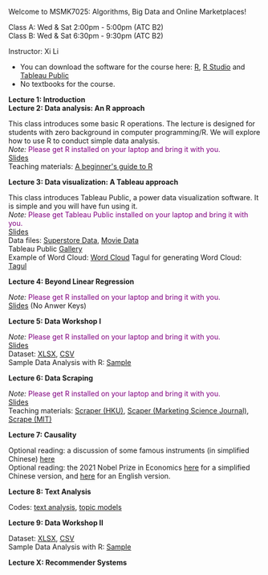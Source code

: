 Welcome to MSMK7025: Algorithms, Big Data and Online Marketplaces!    

Class A: Wed & Sat 2:00pm - 5:00pm (ATC B2)    
Class B: Wed & Sat 6:30pm - 9:30pm (ATC B2)    

Instructor: Xi Li    

- You can download the software for the course here: [R](https://cloud.r-project.org/), [R Studio](https://www.rstudio.com/products/rstudio/download/#download) and [Tableau Public](https://public.tableau.com/en-us/s/)
- No textbooks for the course.
    
**Lecture 1: Introduction**    
**Lecture 2: Data analysis: An R approach**    

This class introduces some basic R operations. The lecture is designed for students with zero background in computer programming/R. We will explore how to use R to conduct simple data analysis.    
*Note:* <span style="color:purple">Please get R installed on your laptop and bring it with you. </span>       
[Slides](https://ximarketing.github.io/class/teachingfiles/R.pdf)    
Teaching materials: [A beginner's guide to R](https://ximarketing.github.io/class/R_basics.html)    

**Lecture 3: Data visualization: A Tableau approach**    

This class introduces Tableau Public, a power data visualization software. It is simple and you will have fun using it.    
*Note:* <span style="color:purple">Please get Tableau Public installed on your laptop and bring it with you. </span>       
[Slides](https://ximarketing.github.io/class/DM/Tableau.pdf)    
Data files: [Superstore Data](https://ximarketing.github.io/class/Superstore_Data.xls), [Movie Data](https://ximarketing.github.io/class/Mojo_budget_data.xlsx)       
Tableau Public [Gallery](https://public.tableau.com/en-gb/gallery/?tab=viz-of-the-day&type=viz-of-the-day)    
Example of Word Cloud: [Word Cloud](https://ximarketing.github.io/class/DM/Treemap.pdf)    Tagul for generating Word Cloud: [Tagul](https://wordart.com/)    

**Lecture 4: Beyond Linear Regression**    

*Note:* <span style="color:purple">Please get R installed on your laptop and bring it with you. </span>       
[Slides](https://ximarketing.github.io/class/ABOM/logistic-nokeys.pdf) (No Anwer Keys)    

**Lecture 5: Data Workshop I**     

*Note:* <span style="color:purple">Please get R installed on your laptop and bring it with you. </span>      
[Slides](https://ximarketing.github.io/class/DM/0a7487be048eb10cdc3dc3812a0a7b3570e91f74/Crowdfunding.pdf)    
Dataset: [XLSX](https://ximarketing.github.io/class/Kickstarter-Project.xlsx), [CSV](https://ximarketing.github.io/class/Kickstarter-Project.csv)    
Sample Data Analysis with R: [Sample](https://ximarketing.github.io/class/Kickstarter-Project.html)    


**Lecture 6: Data Scraping**   

*Note:* <span style="color:purple">Please get R installed on your laptop and bring it with you. </span>       
[Slides](https://ximarketing.github.io/class/DM/webscraping.pdf)    
Teaching materials: [Scraper (HKU)](https://ximarketing.github.io/class/scrape-HKU.html), [Scaper (Marketing Science Journal)](https://ximarketing.github.io/class/scrape-MS.html), [Scrape (MIT)](https://ximarketing.github.io/class/scrape-MIT.html)     

**Lecture 7: Causality**    

Optional reading: a discussion of some famous instruments (in simplified Chinese) [here](https://www.zhihu.com/question/27623032)   
Optional reading: the 2021 Nobel Prize in Economics [here](https://www.zhihu.com/question/491790297) for a simplified Chinese version, and [here](https://www.nobelprize.org/uploads/2021/10/advanced-economicsciencesprize2021.pdf) for an English version.    

**Lecture 8: Text Analysis**     

Codes: [text analysis](https://ximarketing.github.io/class/ABOM/text_analysis.html), [topic models](https://ximarketing.github.io/class/ABOM/LDA.html)       

**Lecture 9: Data Workshop II**

Dataset: [XLSX](https://ximarketing.github.io/class/TripAdvisor.xlsx), [CSV](https://ximarketing.github.io/class/TripAdvisor.csv)    
Sample Data Analysis with R: [Sample](https://ximarketing.github.io/class/TripAdvisor.html)    

**Lecture X: Recommender Systems**    


